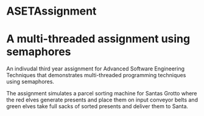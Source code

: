# ASETAssignment
# A multi-threaded assignment using semaphores

An indivudal third year assignment for Advanced Software Engineering Techniques that demonstrates multi-threaded programming techniques using semaphores.

The assignment simulates a parcel sorting machine for Santas Grotto where the red elves generate presents and place them on input conveyor belts and green elves take full sacks of sorted presents and deliver them to Santa.
